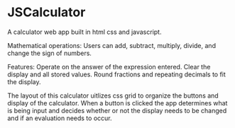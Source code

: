 # JSCalculator
A calculator web app built in html css and javascript.

Mathematical operations:  Users can add, subtract, multiply, divide, and change the sign of numbers.    

Features:  Operate on the answer of the expression entered.
           Clear the display and all stored values.
           Round fractions and repeating decimals to fit the display.

The layout of this calculator uitlizes css grid to organize the buttons and display of the calculator.  When a button is clicked the app determines what is being input and decides whether or not the display needs to be changed and if an evaluation needs to occur.   
